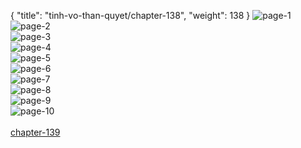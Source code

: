 { "title": "tinh-vo-than-quyet/chapter-138", "weight": 138 }
<img src="tinh-vo-than-quyet_0138_01-bae4e94582397a88940c79f386eba90c.webp" alt="page-1" origin="http://1.bp.blogspot.com/-ZUEbWOTlTCY/WuEyE1oQIGI/AAAAAAAAB5M/q0611ZH3EucTH1CMBWZSeAo535kcoDyNgCLcBGAs/s1600/1.jpg?imgmax=0"><br/>
<img src="tinh-vo-than-quyet_0138_02-666c1349130812c85b233f217851fcfe.webp" alt="page-2" origin="http://1.bp.blogspot.com/-hAZ3jUb1E7g/WuEyE-rZAgI/AAAAAAAAB5Q/daQVpVTLInQAoM6sBIRtv3bSnjS576bNgCLcBGAs/s1600/2.jpg?imgmax=0"><br/>
<img src="tinh-vo-than-quyet_0138_03-79d0b82b9975423bd193783c43d4504a.webp" alt="page-3" origin="http://1.bp.blogspot.com/-agLa4mI2IZU/WuEyFg3E2XI/AAAAAAAAB5U/Za__NWWk1REWgEJLylsrKPOJyjGp_u3CwCLcBGAs/s1600/3.jpg?imgmax=0"><br/>
<img src="tinh-vo-than-quyet_0138_04-99fe94361426ca269173b582936df833.webp" alt="page-4" origin="http://1.bp.blogspot.com/-Km3mC9YlT0Y/WuEyGP_EO5I/AAAAAAAAB5Y/knbY2DQOpaEEPV_fzYx0SIK0RU9sta7CQCLcBGAs/s1600/4.jpg?imgmax=0"><br/>
<img src="tinh-vo-than-quyet_0138_05-2d0defba8e3d36eefc1c9c70c39423be.webp" alt="page-5" origin="http://1.bp.blogspot.com/-TcJPOp5rzBE/WuEyGEvlUSI/AAAAAAAAB5c/wLyQB56ggeIt3Hq4vTtBGM1q56-eRTbKgCLcBGAs/s1600/5.jpg?imgmax=0"><br/>
<img src="tinh-vo-than-quyet_0138_06-a94837814b7218d06fa1dadd8bf0ad67.webp" alt="page-6" origin="http://1.bp.blogspot.com/-h8LsQziVbn4/WuEyGeGoNQI/AAAAAAAAB5g/RzR6E27XE5MBv_qGCcZTeHZmhJRiS-kkwCLcBGAs/s1600/6.jpg?imgmax=0"><br/>
<img src="tinh-vo-than-quyet_0138_07-3dbbf9e91c6b16f03f8de31b56ee1366.webp" alt="page-7" origin="http://1.bp.blogspot.com/-Dkz1StBBROg/WuEyG3ArNXI/AAAAAAAAB5k/5Y-CP-8C104qRP2MfyylWvWsy3CcEqHbgCLcBGAs/s1600/7.jpg?imgmax=0"><br/>
<img src="tinh-vo-than-quyet_0138_08-de98436519f8524af7075621b4a12586.webp" alt="page-8" origin="http://1.bp.blogspot.com/-Y-91AQhhbxQ/WuEyGwRNAxI/AAAAAAAAB5o/t1y1JY2UJ9wqaEPaCDHDjCnr3Hyapku4gCLcBGAs/s1600/8.jpg?imgmax=0"><br/>
<img src="tinh-vo-than-quyet_0138_09-9d3e11772b39fd6a60b25fc194210e0e.webp" alt="page-9" origin="http://1.bp.blogspot.com/-bmVJCIEWRZ0/WuEyHFuHToI/AAAAAAAAB5s/TEHL8My0OvAdFhqMI_3JPNjSwm-S7faBwCLcBGAs/s1600/9.jpg?imgmax=0"><br/>
<img src="tinh-vo-than-quyet_0138_10-3b280e18979581fd6d560d6be73facb5.webp" alt="page-10" origin="http://1.bp.blogspot.com/-parI9WAMZOA/WuEyExuAt-I/AAAAAAAAB5I/bxzIzDuPcHA0MY4eWsCHzWtdNV9LxBQ3wCLcBGAs/s1600/10.jpg?imgmax=0"><br/>
<br/><a class="nextchap" href="/tinh-vo-than-quyet/chapter-139">chapter-139</a>
